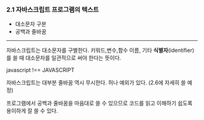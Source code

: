 ### 2.1 자바스크립트 프로그램의 텍스트

* 대소문자 구분
* 공백과 줄바꿈

***

자바스크립트는 대소문자를 구별한다. 키워드,변수,함수 이름, 기타  **식별자**(identifier)를 쓸 때
대소문자를 일관적으로 써야 한다는 뜻이다. 

javascript !== JAVASCRIPT

자바스크립트는 대부분 줄바꿈 역시 무시한다. 허나 예외가 있다. (2.6에 자세히 쓸 예정)

프로그램에서 공백과 줄바꿈을 마음대로 쓸 수 있으므로 코드를 읽고 이해하기 쉽도록 용이하게 잘 쓸 수 있다.

